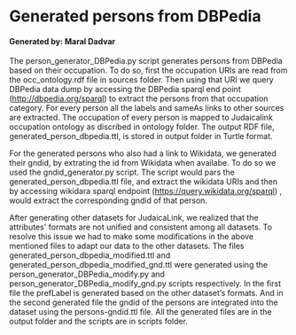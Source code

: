 # Generated persons from DBPedia

#### Generated by: Maral Dadvar


The person_generator_DBPedia.py script generates persons from DBPedia based on their occupation. 
To do so, first the occupation URIs are read from the occ_ontology.rdf file in sources folder. Then using that URI we query DBPedia data dump by accessing the DBPedia sparql end point (http://dbpedia.org/sparql) 
to extract the persons from that occupation category. For every person all the labels and sameAs links to other sources are extracted. The occupation of every person is mapped to Judaicalink occupation ontology 
as discribed in ontology folder.
The output RDF file, generated_person_dbpedia.ttl,  is stored in output folder in Turtle format. 

For the generated persons who also had a link to Wikidata, we generated their gndid, by extrating the id from Wikidata when availabe. To do so we used the gndid_generator.py script.
The script would pars the generated_person_dbpedia.ttl file, and extract the wikidata URIs and then by accessing wikidara sparql endpoint (https://query.wikidata.org/sparql) , would extract the corresponding gndid
of that person. 



After generating other datasets for JudaicaLink, we realized that the attributes' formats are not unified and consistent among all datasets. To resolve this issue we had to make some modifications in the above mentioned files to adapt our data to the other datasets. 
The files generated_person_dbpedia_modified.ttl and generated_person_dbpedia_modified_gnd.ttl were generated using the person_generator_DBPedia_modify.py and person_generator_DBPedia_modify_gnd.py scripts respectively. In the first file the prefLabel is generated based on the other dataset’s formats.  And in the second generated file the gndid of the persons are integrated into the dataset using the persons-gndid.ttl file. 
All the generated files are in the output folder and the scripts are in scripts folder. 
